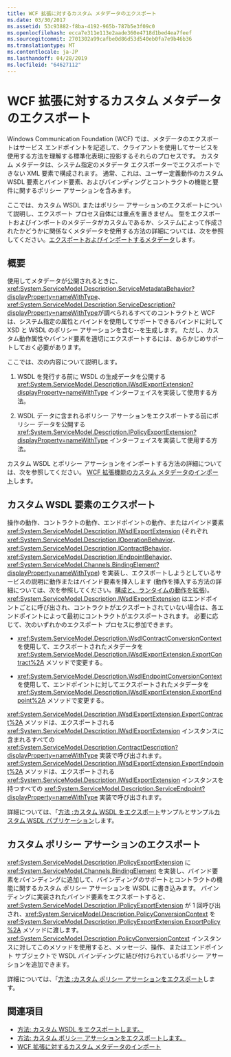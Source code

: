 ```yaml
---
title: WCF 拡張に対するカスタム メタデータのエクスポート
ms.date: 03/30/2017
ms.assetid: 53c93882-f8ba-4192-965b-787b5e3f09c0
ms.openlocfilehash: ecca7e311e113e2aade360e4718d1bed4ea7feef
ms.sourcegitcommit: 2701302a99cafbe0d86d53d540eb0fa7e9b46b36
ms.translationtype: MT
ms.contentlocale: ja-JP
ms.lasthandoff: 04/28/2019
ms.locfileid: "64627112"
---
```

# <a name="exporting-custom-metadata-for-a-wcf-extension"></a>WCF 拡張に対するカスタム メタデータのエクスポート
Windows Communication Foundation (WCF) では、メタデータのエクスポートはサービス エンドポイントを記述して、クライアントを使用してサービスを使用する方法を理解する標準化表現に投影するそれらのプロセスです。 カスタム メタデータは、システム指定のメタデータ エクスポーターでエクスポートできない XML 要素で構成されます。 通常、これは、ユーザー定義動作のカスタム WSDL 要素とバインド要素、およびバインディングとコントラクトの機能と要件に関するポリシー アサーションを含みます。  
  
 ここでは、カスタム WSDL またはポリシー アサーションのエクスポートについて説明し、エクスポート プロセス自体には重点を置きません。 型をエクスポートおよびインポートのメタデータがカスタムであるか、システムによって作成されたかどうかに関係なくメタデータを使用する方法の詳細については、次を参照してください。[エクスポートおよびインポートするメタデータ](../../../../docs/framework/wcf/feature-details/exporting-and-importing-metadata.md)します。  
  
## <a name="overview"></a>概要  
 使用してメタデータが公開されるときに、 <xref:System.ServiceModel.Description.ServiceMetadataBehavior?displayProperty=nameWithType>、<xref:System.ServiceModel.Description.ServiceDescription?displayProperty=nameWithType>が調べられるすべてのコントラクトと WCF は、システム指定の属性とバインドを使用してサポートできるバインドに対して XSD と WSDL のポリシー アサーションを含む--を生成します。 ただし、カスタム動作属性やバインド要素を適切にエクスポートするには、あらかじめサポートしておく必要があります。  
  
 ここでは、次の内容について説明します。  
  
1. WSDL を発行する前に WSDL の生成データを公開する <xref:System.ServiceModel.Description.IWsdlExportExtension?displayProperty=nameWithType> インターフェイスを実装して使用する方法。  
  
2. WSDL データに含まれるポリシー アサーションをエクスポートする前にポリシー データを公開する <xref:System.ServiceModel.Description.IPolicyExportExtension?displayProperty=nameWithType> インターフェイスを実装して使用する方法。  
  
 カスタム WSDL とポリシー アサーションをインポートする方法の詳細については、次を参照してください。 [WCF 拡張機能のカスタム メタデータのインポート](../../../../docs/framework/wcf/extending/importing-custom-metadata-for-a-wcf-extension.md)します。  
  
## <a name="exporting-custom-wsdl-elements"></a>カスタム WSDL 要素のエクスポート  
 操作の動作、コントラクトの動作、エンドポイントの動作、またはバインド要素 <xref:System.ServiceModel.Description.IWsdlExportExtension> (それぞれ <xref:System.ServiceModel.Description.IOperationBehavior>、<xref:System.ServiceModel.Description.IContractBehavior>、<xref:System.ServiceModel.Description.IEndpointBehavior>、<xref:System.ServiceModel.Channels.BindingElement?displayProperty=nameWithType>) を実装し、エクスポートしようとしているサービスの説明に動作またはバインド要素を挿入します  (動作を挿入する方法の詳細については、次を参照してください。[構成と、ランタイムの動作を拡張](../../../../docs/framework/wcf/extending/configuring-and-extending-the-runtime-with-behaviors.md))。 <xref:System.ServiceModel.Description.IWsdlExportExtension> はエンドポイントごとに呼び出され、コントラクトがエクスポートされていない場合は、各エンドポイントによって最初にコントラクトがエクスポートされます。 必要に応じて、次のいずれかのエクスポート プロセスに参加できます。  
  
- <xref:System.ServiceModel.Description.WsdlContractConversionContext> を使用して、エクスポートされたメタデータを <xref:System.ServiceModel.Description.IWsdlExportExtension.ExportContract%2A> メソッドで変更する。  
  
- <xref:System.ServiceModel.Description.WsdlEndpointConversionContext> を使用して、エンドポイントに対してエクスポートされたメタデータを <xref:System.ServiceModel.Description.IWsdlExportExtension.ExportEndpoint%2A> メソッドで変更する。  
  
 <xref:System.ServiceModel.Description.IWsdlExportExtension.ExportContract%2A> メソッドは、エクスポートされる <xref:System.ServiceModel.Description.IWsdlExportExtension> インスタンスに含まれるすべての <xref:System.ServiceModel.Description.ContractDescription?displayProperty=nameWithType> 実装で呼び出されます。  <xref:System.ServiceModel.Description.IWsdlExportExtension.ExportEndpoint%2A> メソッドは、エクスポートされる <xref:System.ServiceModel.Description.IWsdlExportExtension> インスタンスを持つすべての <xref:System.ServiceModel.Description.ServiceEndpoint?displayProperty=nameWithType> 実装で呼び出されます。  
  
 詳細については、「[方法 :カスタム WSDL をエクスポート](../../../../docs/framework/wcf/extending/how-to-export-custom-wsdl.md)サンプルとサンプル[カスタム WSDL パブリケーション](../../../../docs/framework/wcf/samples/custom-wsdl-publication.md)します。  
  
## <a name="exporting-custom-policy-assertions"></a>カスタム ポリシー アサーションのエクスポート  
 <xref:System.ServiceModel.Description.IPolicyExportExtension> に <xref:System.ServiceModel.Channels.BindingElement> を実装し、バインド要素をバインディングに追加して、バインディングのサポートとコントラクトの機能に関するカスタム ポリシー アサーションを WSDL に書き込みます。 バインディングに実装されたバインド要素をエクスポートすると、<xref:System.ServiceModel.Description.IPolicyExportExtension> が 1 回呼び出され、<xref:System.ServiceModel.Description.PolicyConversionContext> を <xref:System.ServiceModel.Description.IPolicyExportExtension.ExportPolicy%2A> メソッドに渡します。 <xref:System.ServiceModel.Description.PolicyConversionContext> インスタンスに対してこのメソッドを使用すると、メッセージ、操作、またはエンドポイント サブジェクトで WSDL バインディングに結び付けられているポリシー アサーションを追加できます。  
  
 詳細については、「[方法 :カスタム ポリシー アサーションをエクスポート](../../../../docs/framework/wcf/extending/how-to-export-custom-policy-assertions.md)します。  
  
## <a name="see-also"></a>関連項目

- [方法: カスタム WSDL をエクスポートします。](../../../../docs/framework/wcf/extending/how-to-export-custom-wsdl.md)
- [方法: カスタム ポリシー アサーションをエクスポートします。](../../../../docs/framework/wcf/extending/how-to-export-custom-policy-assertions.md)
- [WCF 拡張に対するカスタム メタデータのインポート](../../../../docs/framework/wcf/extending/importing-custom-metadata-for-a-wcf-extension.md)
